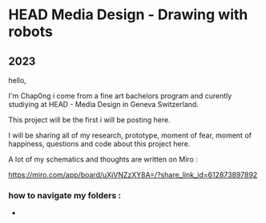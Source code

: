 # HEAD Media Design - Drawing with robots
## 2023

hello,

I'm Chap0ng i come from a fine art bachelors program and curently studiying at HEAD - Media Design in Geneva Switzerland.

This project will be the first i will be posting here.

I will be sharing all of my research, prototype, moment of fear, moment of happiness, questions and code about this project here.

A lot of my schematics and thoughts are written on Miro : 

https://miro.com/app/board/uXjVNZzXY8A=/?share_link_id=612873897892

### how to navigate my folders :

-